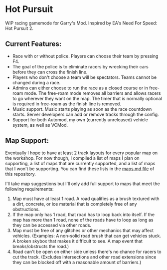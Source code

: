 # Hot Pursuit
 WIP racing gamemode for Garry's Mod. Inspired by EA's Need For Speed: Hot Pursuit 2.

## Current Features:
 <ul>
  <li>Race with or without police. Players can choose their team by pressing F4.</li>
  <li>The goal of the police is to eliminate racers by wrecking their cars before they can cross the finish line.</li>
  <li>Players who don't choose a team will be spectators. Teams cannot be changed during a race.</li>
  <li>Admins can either choose to run the race as a closed course or in free-roam mode. The free-roam mode removes all barriers and allows racers to go wherever they want on the map. The timer that is normally optional is required in free-roam as the finish line is removed.</li>
  <li>Music support. Music starts playing as soon as the race countdown starts. Server developers can add or remove tracks through the config.</li>
  <li>Support for both Automod, my own (currently unreleased) vehicle system, as well as VCMod.</li>
 </ul>
 
 ## Map Support:
  Eventually I hope to have at least 2 track layouts for every popular map on the workshop. For now though, I compiled a list of maps I plan on supporting, a list of maps that are currently supported, and a list of maps that I won't be supporting. You can find these lists in the [maps.md file](https://github.com/LambdaGaming/Hot-Pursuit/blob/master/maps.md) of this repository.
  
  I'll take map suggestions but I'll only add full support to maps that meet the following requirements:
  <ol>
    <li>Map must have at least 1 road. A road qualifies as a brush textured with a dirt, concrete, or ice material that is completely free of any obstructions.</li>
    <li>If the map only has 1 road, that road has to loop back into itself. If the map has more than 1 road, none of the roads have to loop as long as they can be accessed via other roads.</li>
    <li>Map must be free of any glitches or other mechanics that may affect vehicles. (Examples: A non-solid road brush that can get vehicles stuck. A broken skybox that makes it difficult to see. A map event that breaks/obstructs the road.)</li>
    <li>Road can't be open on either side unless there's no chance for racers to cut the track. (Excludes intersections and other road extensions since they can be blocked off with a reasonable amount of barriers.)</li>
  </ol>
